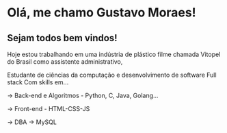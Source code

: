 # Olá, me chamo Gustavo Moraes!
## Sejam todos bem vindos!

Hoje estou trabalhando em uma indústria de plástico filme chamada Vitopel do Brasil como assistente administrativo,

Estudante de ciências da computação e desenvolvimento de software Full stack 
Com skills em...

-> Back-end e Algoritmos - Python, C, Java, Golang...

-> Front-end - HTML-CSS-JS

-> DBA -> MySQL 
